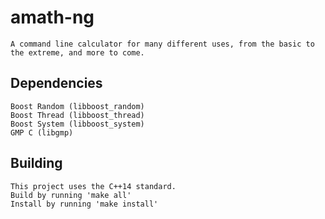 # amath-ng
	A command line calculator for many different uses, from the basic to the extreme, and more to come.

## Dependencies
	Boost Random (libboost_random)
	Boost Thread (libboost_thread)
	Boost System (libboost_system)
	GMP C (libgmp)

## Building
	This project uses the C++14 standard.
	Build by running 'make all'
	Install by running 'make install'

